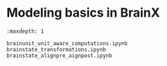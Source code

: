 # Modeling basics in BrainX


```{toctree}
:maxdepth: 1

brainunit_unit_aware_computations.ipynb
brainstate_transformations.ipynb
brainstate_alignpre_aignpost.ipynb

```




